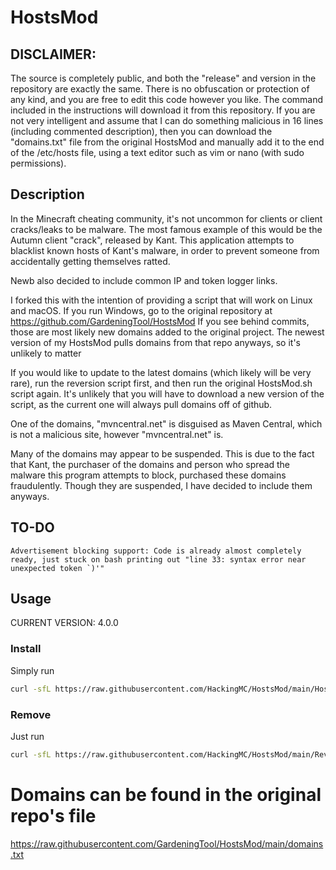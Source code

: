 # HostsMod

## DISCLAIMER: 
The source is completely public, and both the "release" and version in the repository are exactly the same. There is no obfuscation or protection of any kind, and you are free to edit this code however you like. The command included in the instructions will download it from this repository. If you are not very intelligent and assume that I can do something malicious in 16 lines (including commented description), then you can download the "domains.txt" file from the original HostsMod and manually add it to the end of the /etc/hosts file, using a text editor such as vim or nano (with sudo permissions).  

## Description

In the Minecraft cheating community, it's not uncommon for clients or client cracks/leaks to be malware. The most famous example of this would be the Autumn client "crack", released by Kant. This application attempts to blacklist known hosts of Kant's malware, in order to prevent someone from accidentally getting themselves ratted.


Newb also decided to include common IP and token logger links.

I forked this with the intention of providing a script that will work on
 Linux and macOS. If you run Windows, go to the original repository at https://github.com/GardeningTool/HostsMod
 If you see behind commits, those are most likely new domains added to the original project. The newest version of my HostsMod pulls domains from that repo anyways, so it's unlikely to matter

 If you would like to update to the latest domains (which likely will be very rare), run the reversion script first, and then run the original HostsMod.sh script again. It's unlikely that you will have to download a new version of the script, as the current one will always pull domains off of github. 

One of the domains, "mvncentral.net" is disguised as Maven Central, which is not a malicious site, however "mvncentral.net" is.

Many of the domains may appear to be suspended. This is due to the fact that Kant, the purchaser of the domains and person who spread the malware this program attempts to block, purchased these domains fraudulently. Though they are suspended, I have decided to include them anyways.

## TO-DO
```Advertisement blocking support: Code is already almost completely ready, just stuck on bash printing out "line 33: syntax error near unexpected token `)'"```
## Usage

CURRENT VERSION: 4.0.0


### Install

Simply run
```bash
curl -sfL https://raw.githubusercontent.com/HackingMC/HostsMod/main/HostsMod.sh | sudo bash
```

### Remove

Just run
```bash
curl -sfL https://raw.githubusercontent.com/HackingMC/HostsMod/main/Revert-HostsMod.sh | sudo bash
```


# Domains can be found in the original repo's file
https://raw.githubusercontent.com/GardeningTool/HostsMod/main/domains.txt

